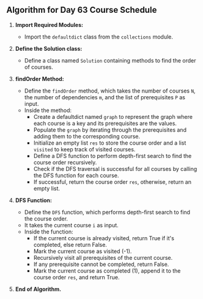 ## Algorithm for Day 63 **Course Schedule**

1. **Import Required Modules:**
   - Import the `defaultdict` class from the `collections` module.

2. **Define the Solution class:**
   - Define a class named `Solution` containing methods to find the order of courses.

3. **findOrder Method:**
   - Define the `findOrder` method, which takes the number of courses `N`, the number of dependencies `m`, and the list of prerequisites `P` as input.
   - Inside the method:
     - Create a defaultdict named `graph` to represent the graph where each course is a key and its prerequisites are the values.
     - Populate the `graph` by iterating through the prerequisites and adding them to the corresponding course.
     - Initialize an empty list `res` to store the course order and a list `visited` to keep track of visited courses.
     - Define a DFS function to perform depth-first search to find the course order recursively.
     - Check if the DFS traversal is successful for all courses by calling the DFS function for each course.
     - If successful, return the course order `res`, otherwise, return an empty list.

4. **DFS Function:**
   - Define the `DFS` function, which performs depth-first search to find the course order.
   - It takes the current course `i` as input.
   - Inside the function:
     - If the current course is already visited, return True if it's completed, else return False.
     - Mark the current course as visited (-1).
     - Recursively visit all prerequisites of the current course.
     - If any prerequisite cannot be completed, return False.
     - Mark the current course as completed (1), append it to the course order `res`, and return True.
     
5. **End of Algorithm.**

